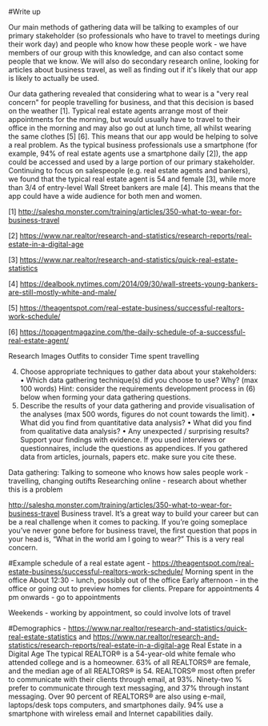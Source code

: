 



#Write up

Our main methods of gathering data will be talking to examples of our primary stakeholder (so professionals who have to travel to meetings during their work day) and people who know how these people work - we have members of our group with this knowledge, and can also contact some people that we know. We will also do secondary research online, looking for articles about business travel, as well as finding out if it's likely that our app is likely to actually be used.


Our data gathering revealed that considering what to wear is a "very real concern" for people travelling for business, and that this decision is based on the weather [1]. Typical real estate agents arrange most of their appointments for the morning, but would usually have to travel to their office in the morning and may also go out at lunch time, all whilst wearing the same clothes [5] [6]. This means that our app would be helping to solve a real problem.
As the typical business professionals use a smartphone (for example, 94% of real estate agents use a smartphone daily [2]), the app could be accessed and used by a large portion of our primary stakeholder.
Continuing to focus on salespeople (e.g. real estate agents and bankers), we found that the typical real estate agent is 54 and female [3], while more than 3/4 of entry-level Wall Street bankers are male [4]. This means that the app could have a wide audience for both men and women.



[1] http://saleshq.monster.com/training/articles/350-what-to-wear-for-business-travel

[2] https://www.nar.realtor/research-and-statistics/research-reports/real-estate-in-a-digital-age

[3] https://www.nar.realtor/research-and-statistics/quick-real-estate-statistics

[4] https://dealbook.nytimes.com/2014/09/30/wall-streets-young-bankers-are-still-mostly-white-and-male/

[5] https://theagentspot.com/real-estate-business/successful-realtors-work-schedule/

[6] https://topagentmagazine.com/the-daily-schedule-of-a-successful-real-estate-agent/









Research
Images
Outfits to consider
Time spent travelling


4. Choose appropriate techniques to gather data about your stakeholders:
• Which data gathering technique(s) did you choose to use? Why? (max 100 words)
Hint: consider the requirements development process in (6) below when forming your data
gathering questions.
5. Describe the results of your data gathering and provide visualisation of the analyses (max 500 words,
figures do not count towards the limit).
• What did you find from quantitative data analysis?
• What did you find from qualitative data analysis?
• Any unexpected / surprising results?
Support your findings with evidence.
If you used interviews or questionnaires, include the questions as appendices. If you gathered
data from articles, journals, papers etc. make sure you cite these. 


Data gathering:
Talking to someone who knows how sales people work - travelling, changing outifts
Researching online - research about whether this is a problem




http://saleshq.monster.com/training/articles/350-what-to-wear-for-business-travel
Business travel. It’s a great way to build your career but can be a real challenge when it comes to packing. If you’re going someplace you’ve never gone before for business travel, the first question that pops in your head is, “What in the world am I going to wear?”
This is a very real concern.





#Example schedule of a real estate agent - https://theagentspot.com/real-estate-business/successful-realtors-work-schedule/
Morning spent in the office
About 12:30 - lunch, possibly out of the office
Early afternoon - in the office or going out to preview homes for clients. Prepare for appointments
4 pm onwards - go to appointments

Weekends - working by appointment, so could involve lots of travel


#Demographics - https://www.nar.realtor/research-and-statistics/quick-real-estate-statistics and https://www.nar.realtor/research-and-statistics/research-reports/real-estate-in-a-digital-age
Real Estate in a Digital Age
The typical REALTOR® is a 54-year-old white female who attended college and is a homeowner.
63% of all REALTORS® are female, and the median age of all REALTORS® is 54.
REALTORS® most often prefer to communicate with their clients through email, at 93%. Ninety-two % prefer to communicate through text messaging, and 37% through instant messaging.
Over 90 percent of REALTORS® are also using e-mail, laptops/desk tops computers, and smartphones daily.
94% use a smartphone with wireless email and Internet capabilities daily.
